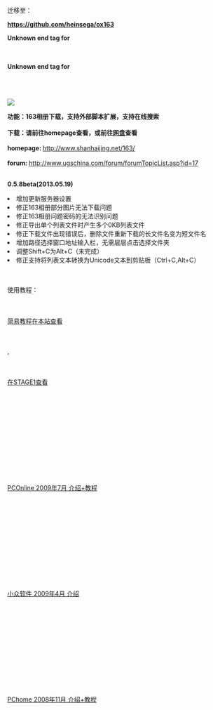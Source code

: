 迁移至：<b>

<A href="https://github.com/heinsega/ox163">

<a href='https://github.com/heinsega/ox163'>https://github.com/heinsega/ox163</a>

Unknown end tag for </a>

<br>
<br>
Unknown end tag for </b><br>
<br>
<br>
<br>
<p><img src='http://www.shanhaijing.net/163/ox163.jpg' border='0' /></p>
<b>功能：163相册下载，支持外部脚本扩展，支持在线搜索</b><br><br>
<b>下载：请前往homepage查看，或前往<a href='http://pan.baidu.com/s/1hqvHdA0#dir/path=%2FOX163%2FOX163%20archivers'>网盘</a>查看</b><br><br>
<b>homepage: </b><a href='http://www.shanhaijing.net/163/'>http://www.shanhaijing.net/163/</a><br><br>
<b>forum: </b><a href='http://www.ugschina.com/forum/forumTopicList.asp?id=17'>http://www.ugschina.com/forum/forumTopicList.asp?id=17</a><br><br>
<p><strong>0.5.8beta(2013.05.19)</strong>
<li>增加更新服务器设置</li>
<li>修正163相册部分图片无法下载问题</li>
<li>修正163相册问题密码的无法识别问题</li>
<li>修正导出单个列表文件时产生多个0KB列表文件</li>
<li>修正下载文件出现错误后，删除文件重新下载的长文件名变为短文件名</li>
<li>增加路径选择窗口地址输入栏，无需层层点击选择文件夹</li>
<li>调整Shift+C为Alt+C（未完成）</li>
<li>修正支持将列表文本转换为Unicode文本到剪贴板（Ctrl+C,Alt+C）</li></p>
<br><br>
使用教程：<br>
<br>
<A href="http://www.ugschina.com/forum/forumTopicRead.asp?id=943" target="_blank"><br>
<br>
简易教程在本站查看<br>
<br>
</A><br>
<br>
,  <br>
<br>
<A href="http://bbs.saraba1st.com/2b/read-htm-tid-375674.html" target="_blank"><br>
<br>
在STAGE1查看<br>
<br>
</A><br>
<br>
<br>
<br>
<BR><br>
<br>
<br>
<br>
<br>
<A href="http://pcedu.pconline.com.cn/soft/wl/ftp/0907/1701508.html" target="_blank"><br>
<br>
PCOnline 2009年7月 介绍+教程<br>
<br>
</A><br>
<br>
<br>
<br>
<BR><br>
<br>
<br>
<br>
<br>
<A href="http://www.appinn.com/ox163/" target="_blank"><br>
<br>
小众软件 2009年4月 介绍<br>
<br>
</A><br>
<br>
<br>
<br>
<BR><br>
<br>
<br>
<br>
<br>
<A href="http://article.pchome.net/content-755986.html" target="_blank"><br>
<br>
PChome   2008年11月 介绍+教程<br>
<br>
</A><br>
<br>
<br>
<br>
<BR><br>
<br>
